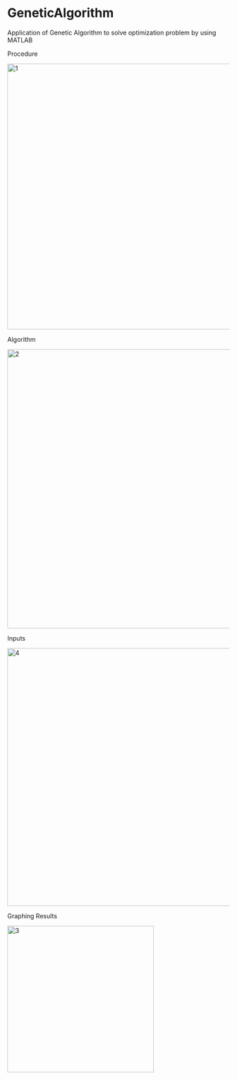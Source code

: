 # GeneticAlgorithm
Application of Genetic Algorithm to solve optimization problem by using MATLAB

Procedure 

<img width="602" alt="1" src="https://user-images.githubusercontent.com/74094648/152572895-c1094dca-3af8-4cd7-8711-bc95b6d4a0b8.png">

Algorithm

<img width="632" alt="2" src="https://user-images.githubusercontent.com/74094648/152572898-abc3ccee-ec96-4de6-a393-7458a5dcd68d.png">

Inputs

<img width="584" alt="4" src="https://user-images.githubusercontent.com/74094648/152572901-25786a6a-ff3f-4b8d-af4d-1f228cdaa9d0.png">

Graphing Results

<img width="332" alt="3" src="https://user-images.githubusercontent.com/74094648/152572899-4efeedcf-a23d-49ae-be26-4250bcbe9795.png">

